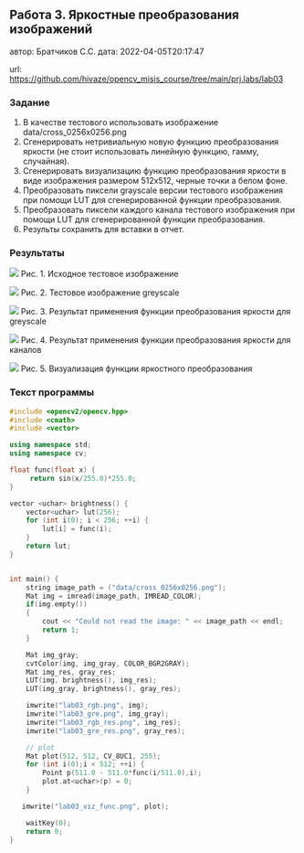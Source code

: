 ## Работа 3. Яркостные преобразования изображений
автор: Братчиков С.С.
дата: 2022-04-05T20:17:47

url: https://github.com/hivaze/opencv_misis_course/tree/main/prj.labs/lab03

### Задание
1. В качестве тестового использовать изображение data/cross_0256x0256.png
2. Сгенерировать нетривиальную новую функцию преобразования яркости (не стоит использовать линейную функцию, гамму, случайная).
3. Сгенерировать визуализацию функцию преобразования яркости в виде изображения размером 512x512, черные точки а белом фоне.
4. Преобразовать пиксели grayscale версии тестового изображения при помощи LUT для сгенерированной функции преобразования.
4. Преобразовать пиксели каждого канала тестового изображения при помощи LUT для сгенерированной функции преобразования.
5. Результы сохранить для вставки в отчет.

### Результаты

![](../../lab03_rgb.png)
Рис. 1. Исходное тестовое изображение

![](../../lab03_gre.png)
Рис. 2. Тестовое изображение greyscale

![](../../lab03_gre_res.png)
Рис. 3. Результат применения функции преобразования яркости для greyscale

![](../../lab03_rgb_res.png)
Рис. 4. Результат применения функции преобразования яркости для каналов

![](../../lab03_viz_func.png)
Рис. 5. Визуализация функции яркостного преобразования

### Текст программы

```cpp
#include <opencv2/opencv.hpp>
#include <cmath>
#include <vector>

using namespace std;
using namespace cv;

float func(float x) {
     return sin(x/255.0)*255.0;
}

vector <uchar> brightness() {
    vector<uchar> lut(256);
    for (int i(0); i < 256; ++i) {
        lut[i] = func(i);
    }
    return lut;
}


int main() {
    string image_path = ("data/cross_0256x0256.png");
    Mat img = imread(image_path, IMREAD_COLOR);
    if(img.empty())
    {
        cout << "Could not read the image: " << image_path << endl;
        return 1;
    }

    Mat img_gray;
    cvtColor(img, img_gray, COLOR_BGR2GRAY);
    Mat img_res, gray_res;
    LUT(img, brightness(), img_res);
    LUT(img_gray, brightness(), gray_res);

    imwrite("lab03_rgb.png", img);
    imwrite("lab03_gre.png", img_gray);
    imwrite("lab03_rgb_res.png", img_res);
    imwrite("lab03_gre_res.png", gray_res);

    // plot
    Mat plot(512, 512, CV_8UC1, 255);
    for (int i(0);i < 512; ++i) {
        Point p(511.0 - 511.0*func(i/511.0),i);
        plot.at<uchar>(p) = 0;
    }

   imwrite("lab03_viz_func.png", plot);

    waitKey(0);
    return 0;
}
```
